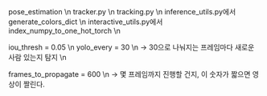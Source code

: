 pose_estimation \n
tracker.py \n
tracking.py \n
inference_utils.py에서 generate_colors_dict \n
interactive_utils.py에서 index_numpy_to_one_hot_torch \n

iou_thresh = 0.05 \n
yolo_every = 30 \n
-> 30으로 나눠지는 프레임마다 새로운 사람 있는지 탐지 \n

frames_to_propagate = 600 \n
-> 몇 프레임까지 진행할 건지, 이 숫자가 짧으면 영상이 짤린다.
